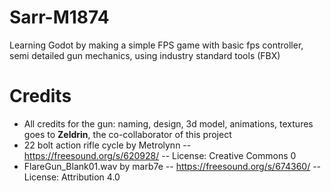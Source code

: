 # Sarr-M1874
Learning Godot by making a simple FPS game with basic fps controller, semi detailed gun mechanics, using industry standard tools (FBX)

# Credits

* All credits for the gun: naming, design, 3d model, animations, textures goes to **Zeldrin**, the co-collaborator of this project
* 22 bolt action rifle cycle by Metrolynn -- https://freesound.org/s/620928/ -- License: Creative Commons 0
* FlareGun_Blank01.wav by marb7e -- https://freesound.org/s/674360/ -- License: Attribution 4.0

